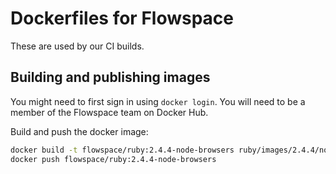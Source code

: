 # Dockerfiles for Flowspace

These are used by our CI builds.

## Building and publishing images

You might need to first sign in using `docker login`.
You will need to be a member of the Flowspace team on Docker Hub.

Build and push the docker image:

```sh
docker build -t flowspace/ruby:2.4.4-node-browsers ruby/images/2.4.4/node-browsers
docker push flowspace/ruby:2.4.4-node-browsers
```
